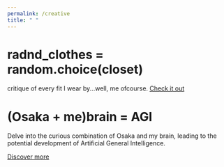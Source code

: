 ```yaml
---
permalink: /creative
title: " "
---
```


# radnd_clothes = random.choice(closet)

critique of every fit I wear by...well, me ofcourse.
[Check it out](/rand-clothes-select)

# (Osaka + me)brain = AGI

Delve into the curious combination of Osaka and my brain, leading to the potential development of Artificial General Intelligence.

[Discover more](/osaka-me-brain-agi)
